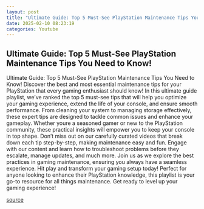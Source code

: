 ```yaml
---
layout: post
title: "Ultimate Guide: Top 5 Must-See PlayStation Maintenance Tips You Need to Know!"
date: 2025-02-10 08:23:19
categories: Youtube
---
```


## Ultimate Guide: Top 5 Must-See PlayStation Maintenance Tips You Need to Know!

Ultimate Guide: Top 5 Must-See PlayStation Maintenance Tips You Need to Know!
Discover the best and most essential maintenance tips for your PlayStation that every gaming enthusiast should know! In this ultimate guide playlist, we’ve ranked the top 5 must-see tips that will help you optimize your gaming experience, extend the life of your console, and ensure smooth performance. 
From cleaning your system to managing storage effectively, these expert tips are designed to tackle common issues and enhance your gameplay. Whether youre a seasoned gamer or new to the PlayStation community, these practical insights will empower you to keep your console in top shape. 
Don’t miss out on our carefully curated videos that break down each tip step-by-step, making maintenance easy and fun. Engage with our content and learn how to troubleshoot problems before they escalate, manage updates, and much more. 
Join us as we explore the best practices in gaming maintenance, ensuring you always have a seamless experience. Hit play and transform your gaming setup today! Perfect for anyone looking to enhance their PlayStation knowledge, this playlist is your go-to resource for all things maintenance. Get ready to level up your gaming experience!

[source](https://www.youtube.com/playlist?list=PLLkzyMGsB0K18SFcjTE-Aw-83utyx-7C7)
